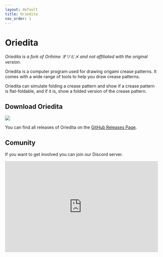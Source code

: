 ```yaml
---
layout: default
title: Oriedita
nav_order: 1
---
```


# Oriedita

_Oriedita is a fork of Orihime オリヒメ and not affiliated with the original version._

Oriedita is a computer program used for drawing origami crease patterns. It comes with a wide range of tools to help you draw crease patterns.

Oriedita can simulate folding a crease pattern and show if a crease pattern is flat-foldable, and if it is, show a folded version of the crease pattern.

## Download Oriedita

[![](https://img.shields.io/github/v/release/oriedita/oriedita?label=Latest%20release&style=for-the-badge)](https://github.com/oriedita/oriedita/releases/latest)

You can find all releases of Oriedita on the [GitHub Releases Page](https://github.com/oriedita/oriedita/releases).

## Comunity

If you want to get involved you can join our Discord server.

<iframe src="https://discord.com/widget?id=905741535625244672&theme=light" height="300" style="width:100%;" allowtransparency="true" frameborder="0" sandbox="allow-popups allow-popups-to-escape-sandbox allow-same-origin allow-scripts"></iframe>

